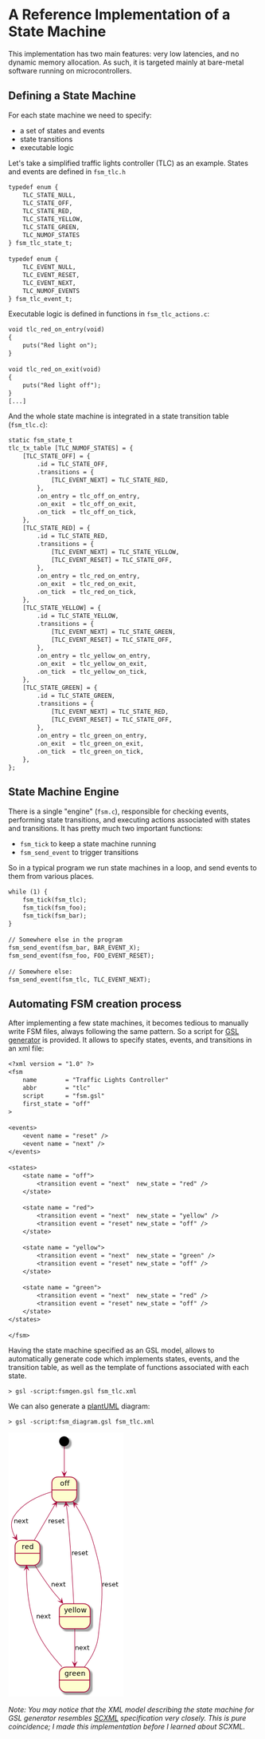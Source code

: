 # A Reference Implementation of a State Machine

This implementation has two main features: very low latencies, and no dynamic
memory allocation. As such, it is targeted mainly at bare-metal software
running on microcontrollers.

## Defining a State Machine

For each state machine we need to specify:
- a set of states and events
- state transitions
- executable logic

Let's take a simplified traffic lights controller (TLC) as an example. States and events are defined in `fsm_tlc.h`

```
typedef enum {
    TLC_STATE_NULL,
    TLC_STATE_OFF,
    TLC_STATE_RED,
    TLC_STATE_YELLOW,
    TLC_STATE_GREEN,
    TLC_NUMOF_STATES
} fsm_tlc_state_t;

typedef enum {
    TLC_EVENT_NULL,
    TLC_EVENT_RESET,
    TLC_EVENT_NEXT,
    TLC_NUMOF_EVENTS
} fsm_tlc_event_t;
```

Executable logic is defined in functions in `fsm_tlc_actions.c`:
```
void tlc_red_on_entry(void)
{
    puts("Red light on");
}

void tlc_red_on_exit(void)
{
    puts("Red light off");
}
[...]
```

And the whole state machine is integrated in a state transition table (`fsm_tlc.c`):
```
static fsm_state_t
tlc_tx_table [TLC_NUMOF_STATES] = {
    [TLC_STATE_OFF] = {
        .id = TLC_STATE_OFF,
        .transitions = {
            [TLC_EVENT_NEXT] = TLC_STATE_RED,
        },
        .on_entry = tlc_off_on_entry,
        .on_exit  = tlc_off_on_exit,
        .on_tick  = tlc_off_on_tick,
    },
    [TLC_STATE_RED] = {
        .id = TLC_STATE_RED,
        .transitions = {
            [TLC_EVENT_NEXT] = TLC_STATE_YELLOW,
            [TLC_EVENT_RESET] = TLC_STATE_OFF,
        },
        .on_entry = tlc_red_on_entry,
        .on_exit  = tlc_red_on_exit,
        .on_tick  = tlc_red_on_tick,
    },
    [TLC_STATE_YELLOW] = {
        .id = TLC_STATE_YELLOW,
        .transitions = {
            [TLC_EVENT_NEXT] = TLC_STATE_GREEN,
            [TLC_EVENT_RESET] = TLC_STATE_OFF,
        },
        .on_entry = tlc_yellow_on_entry,
        .on_exit  = tlc_yellow_on_exit,
        .on_tick  = tlc_yellow_on_tick,
    },
    [TLC_STATE_GREEN] = {
        .id = TLC_STATE_GREEN,
        .transitions = {
            [TLC_EVENT_NEXT] = TLC_STATE_RED,
            [TLC_EVENT_RESET] = TLC_STATE_OFF,
        },
        .on_entry = tlc_green_on_entry,
        .on_exit  = tlc_green_on_exit,
        .on_tick  = tlc_green_on_tick,
    },
};
```

## State Machine Engine
There is a single "engine" (`fsm.c`), responsible for checking events, performing state transitions, and executing actions associated with states and transitions. It has pretty much two important functions:
- `fsm_tick` to keep a state machine running
- `fsm_send_event` to trigger transitions

So in a typical program we run state machines in a loop, and send events to them from various places.
```
while (1) {
    fsm_tick(fsm_tlc);
    fsm_tick(fsm_foo);
    fsm_tick(fsm_bar);
}

// Somewhere else in the program
fsm_send_event(fsm_bar, BAR_EVENT_X);
fsm_send_event(fsm_foo, FOO_EVENT_RESET);

// Somewhere else:
fsm_send_event(fsm_tlc, TLC_EVENT_NEXT);

```


## Automating FSM creation process

After implementing a few state machines, it becomes tedious to manually write
FSM files, always following the same pattern. So a script for [GSL
generator](https://github.com/zeromq/gsl) is provided. It allows to specify
states, events, and transitions in an xml file:

```
<?xml version = "1.0" ?>
<fsm
    name        = "Traffic Lights Controller"
    abbr        = "tlc"
    script      = "fsm.gsl"
    first_state = "off"
>

<events>
    <event name = "reset" />
    <event name = "next" />
</events>

<states>
    <state name = "off">
        <transition event = "next"  new_state = "red" />
    </state>

    <state name = "red">
        <transition event = "next"  new_state = "yellow" />
        <transition event = "reset" new_state = "off" />
    </state>

    <state name = "yellow">
        <transition event = "next"  new_state = "green" />
        <transition event = "reset" new_state = "off" />
    </state>

    <state name = "green">
        <transition event = "next"  new_state = "red" />
        <transition event = "reset" new_state = "off" />
    </state>
</states>

</fsm>
```

Having the state machine specified as an GSL model, allows to automatically generate code which implements states, events, and the transition table, as well as the template of functions associated with each state.
```
> gsl -script:fsmgen.gsl fsm_tlc.xml
```

We can also generate a [plantUML](http://plantuml.com/state-diagram) diagram:
```
> gsl -script:fsm_diagram.gsl fsm_tlc.xml
```

![TLC state transition diagram](fsm_tlc.png)

_Note: You may notice that the XML model describing the state machine for GSL generator resembles [SCXML](https://en.wikipedia.org/wiki/SCXML) specification very closely. This is pure coincidence; I made this implementation before I learned about SCXML._


